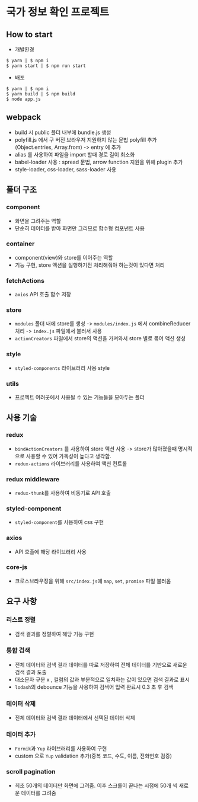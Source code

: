# 국가 정보 확인 프로젝트

## How to start
- 개발환경
```
$ yarn | $ npm i
$ yarn start | $ npm run start
```

- 배포
```
$ yarn | $ npm i
$ yarn build | $ npm build
$ node app.js
```

## webpack
- build 시 public 폴더 내부에 bundle.js 생성
- polyfill.js 에서 구 버전 브라우저 지원하지 않는 문법 polyfill 추가 (Object.entries, Array.from) -> entry 에 추가
- alias 를 사용하여 파일을 import 할때 경로 길이 최소화
- babel-loader 사용 : spread 문법, arrow function 지원을 위해 plugin 추가
- style-loader, css-loader, sass-loader 사용

## 폴더 구조
### component
- 화면을 그려주는 역할
- 단순히 데이터를 받아 화면만 그리므로 함수형 컴포넌트 사용

### container
- component(view)와 store를 이어주는 역할
- 기능 구현, store 액션을 실행하기전 처리해줘야 하는것이 있다면 처리

### fetchActions
- `axios` API 호출 함수 저장

### store
- `modules` 폴더 내에 store를 생성 -> `modules/index.js` 에서 combineReducer 처리 -> `index.js` 파일에서 불러서 사용
- `actionCreators` 파일에서 store의 액션을 가져와서 store 별로 묶어 액션 생성

### style
- `styled-components` 라이브러리 사용 style

### utils
- 프로젝트 여러곳에서 사용될 수 있는 기능들을 모아두는 폴더

## 사용 기술
### redux
- `bindActionCreators` 를 사용하여 store 액션 사용 -> store가 많아졌을때 명시적으로 사용할 수 있어 가독성이 높다고 생각함.
- `redux-actions` 라이브러리를 사용하여 액션 컨트롤
### redux middleware
- `redux-thunk`를 사용하여 비동기로 API 호출
### styled-component
- `styled-component`를 사용하여 css 구현
### axios
- API 호출에 해당 라이브러리 사용
### core-js
- 크로스브라우징을 위해 `src/index.js`에 `map`, `set`, `promise` 파일 불러옴

## 요구 사항
### 리스트 정렬
- 검색 결과를 정렬하여 해당 기능 구현
### 통합 검색
- 전체 데이터와 검색 결과 데이터를 따로 저장하여 전체 데이터를 기반으로 새로운 검색 결과 도출
- 대소문자 구분 x , 컬럼의 값과 부분적으로 일치하는 값이 있으면 검색 결과로 표시
- `lodash`의 debounce 기능을 사용하여 검색어 입력 완료시 0.3 초 후 검색
### 데이터 삭제
- 전체 데이터와 검색 결과 데이터에서 선택된 데이터 삭제
### 데이터 추가
- `Formik`과 `Yup` 라이브러리를 사용하여 구현
- custom 으로 `Yup` validation 추가(중복 코드, 수도, 이름, 전화번호 검증)
### scroll pagination
- 최초 50개의 데이터만 화면에 그려줌. 이후 스크롤이 끝나는 시점에 50개 씩 새로운 데이터를 그려줌